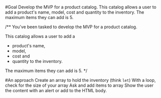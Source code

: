 #Goal
Develop the MVP for a product catalog. This catalog allows a user to add a product's name, model, cost and quantity to the inventory. The maximum items they can add is 5.

/**
You've been tasked to develop the MVP for a product catalog. 

This catalog allows a user to add a 
- product's name, 
- model, 
- cost and 
- quantity to the inventory. 

The maximum items they can add is 5.
 */

#An approach
Create an array to hold the inventory (think `let`)
With a loop, check for the size of your array
Ask and add items to array
Show the user the content with an alert or add to the HTML body.